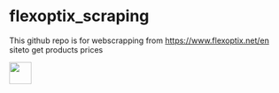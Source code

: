 # flexoptix_scraping
This github repo is for webscrapping from https://www.flexoptix.net/en siteto get products prices

<img src="[https://media.giphy.com/media/vFKqnCdLPNOKc/giphy.gif](https://github.com/venturero/flexoptix_scraping/blob/main/scrapper2.gif)" width="40" height="40" />
